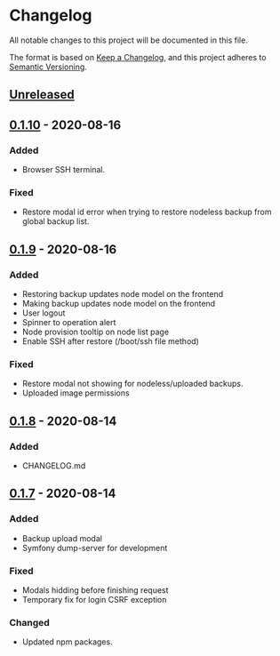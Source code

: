 # Changelog
All notable changes to this project will be documented in this file.

The format is based on [Keep a Changelog](https://keepachangelog.com/en/1.0.0/),
and this project adheres to [Semantic Versioning](https://semver.org/spec/v2.0.0.html).

## [Unreleased]

## [0.1.10] - 2020-08-16
### Added
- Browser SSH terminal.

### Fixed
- Restore modal id error when trying to restore nodeless backup from global backup list.

## [0.1.9] - 2020-08-16
### Added
- Restoring backup updates node model on the frontend
- Making backup updates node model on the frontend
- User logout
- Spinner to operation alert
- Node provision tooltip on node list page
- Enable SSH after restore (/boot/ssh file method)

### Fixed
- Restore modal not showing for nodeless/uploaded backups.
- Uploaded image permissions

## [0.1.8] - 2020-08-14
### Added
- CHANGELOG.md

## [0.1.7] - 2020-08-14
### Added
- Backup upload modal
- Symfony dump-server for development

### Fixed
- Modals hidding before finishing request
- Temporary fix for login CSRF exception

### Changed
- Updated npm packages.


[Unreleased]: https://github.com/knobik/rpi-cluster-pxe/compare/0.1.10...HEAD
[0.1.10]: https://github.com/knobik/rpi-cluster-pxe/compare/0.1.9...0.1.10
[0.1.9]: https://github.com/knobik/rpi-cluster-pxe/compare/0.1.8...0.1.9
[0.1.8]: https://github.com/knobik/rpi-cluster-pxe/compare/0.1.7...0.1.8
[0.1.7]: https://github.com/knobik/rpi-cluster-pxe/compare/0.1.6...0.1.7